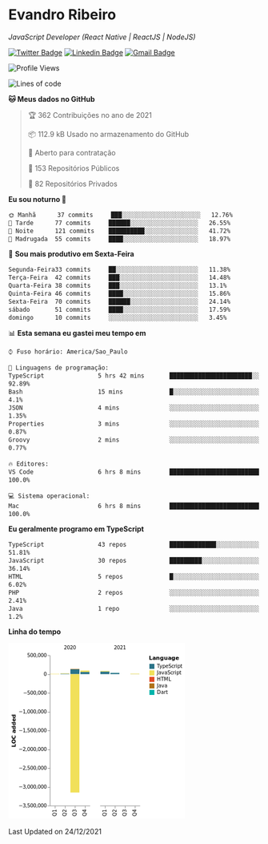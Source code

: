 # Evandro **Ribeiro**

*JavaScript Developer (React Native | ReactJS | NodeJS)*

[![Twitter Badge](https://img.shields.io/badge/-@ribeiroevandro-201B2D?style=flat-square&labelColor=201B2D&logo=twitter&logoColor=white&link=https://twitter.com/ribeiroevandro)](https://twitter.com/ribeiroevandro) 
[![Linkedin Badge](https://img.shields.io/badge/-Evandro%20Ribeiro-201B2D?style=flat-square&logo=Linkedin&logoColor=white&link=https://www.linkedin.com/in/ribeiroevandro)](https://www.linkedin.com/in/ribeiroevandro) 
[![Gmail Badge](https://img.shields.io/badge/-oi@ribeiroevandro.com.br-201B2D?style=flat-square&logo=Gmail&logoColor=white&link=mailto:oi@ribeiroevandro.com.br)](mailto:oi@ribeiroevandro.com.br)


<!--START_SECTION:waka-->
![Profile Views](http://img.shields.io/badge/Visualizac%C3%B5es%20do%20perfil-0-blue)

![Lines of code](https://img.shields.io/badge/Desde%20o%20Hello%20World%20eu%20escrevi--3%20Million%20linhas%20de%20c%C3%B3digo-blue)

**🐱 Meus dados no GitHub** 

> 🏆 362 Contribuições no ano de 2021
 > 
> 📦 112.9 kB Usado no armazenamento do GitHub 
 > 
> 💼 Aberto para contratação
 > 
> 📜 153 Repositórios Públicos 
 > 
> 🔑 82 Repositórios Privados  
 > 
**Eu sou noturno 🦉** 

```text
🌞 Manhã      37 commits     ███░░░░░░░░░░░░░░░░░░░░░░   12.76% 
🌆 Tarde      77 commits     ██████░░░░░░░░░░░░░░░░░░░   26.55% 
🌃 Noite      121 commits    ██████████░░░░░░░░░░░░░░░   41.72% 
🌙 Madrugada  55 commits     ████░░░░░░░░░░░░░░░░░░░░░   18.97%

```
📅 **Sou mais produtivo em Sexta-Feira** 

```text
Segunda-Feira33 commits     ██░░░░░░░░░░░░░░░░░░░░░░░   11.38% 
Terça-Feira  42 commits     ███░░░░░░░░░░░░░░░░░░░░░░   14.48% 
Quarta-Feira 38 commits     ███░░░░░░░░░░░░░░░░░░░░░░   13.1% 
Quinta-Feira 46 commits     ████░░░░░░░░░░░░░░░░░░░░░   15.86% 
Sexta-Feira  70 commits     ██████░░░░░░░░░░░░░░░░░░░   24.14% 
sábado       51 commits     ████░░░░░░░░░░░░░░░░░░░░░   17.59% 
domingo      10 commits     ░░░░░░░░░░░░░░░░░░░░░░░░░   3.45%

```


📊 **Esta semana eu gastei meu tempo em** 

```text
⌚︎ Fuso horário: America/Sao_Paulo

💬 Linguagens de programação: 
TypeScript               5 hrs 42 mins       ███████████████████████░░   92.89% 
Bash                     15 mins             █░░░░░░░░░░░░░░░░░░░░░░░░   4.1% 
JSON                     4 mins              ░░░░░░░░░░░░░░░░░░░░░░░░░   1.35% 
Properties               3 mins              ░░░░░░░░░░░░░░░░░░░░░░░░░   0.87% 
Groovy                   2 mins              ░░░░░░░░░░░░░░░░░░░░░░░░░   0.77%

🔥 Editores: 
VS Code                  6 hrs 8 mins        █████████████████████████   100.0%

💻 Sistema operacional: 
Mac                      6 hrs 8 mins        █████████████████████████   100.0%

```

**Eu geralmente programo em TypeScript** 

```text
TypeScript               43 repos            █████████████░░░░░░░░░░░░   51.81% 
JavaScript               30 repos            █████████░░░░░░░░░░░░░░░░   36.14% 
HTML                     5 repos             █░░░░░░░░░░░░░░░░░░░░░░░░   6.02% 
PHP                      2 repos             ░░░░░░░░░░░░░░░░░░░░░░░░░   2.41% 
Java                     1 repo              ░░░░░░░░░░░░░░░░░░░░░░░░░   1.2%

```


**Linha do tempo**

![Chart not found](https://raw.githubusercontent.com/ribeiroevandro/ribeiroevandro/master/charts/bar_graph.png) 


 Last Updated on 24/12/2021
<!--END_SECTION:waka-->
